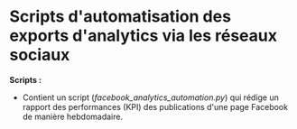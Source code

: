 # Scripts d'automatisation des exports d'analytics via les réseaux sociaux

**Scripts :**

- Contient un script (_facebook_analytics_automation.py_) qui rédige un rapport des performances (KPI) des publications d'une page Facebook de manière hebdomadaire.